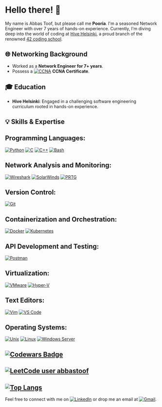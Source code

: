# Hello there! 👋

My name is Abbas Toof, but please call me **Pooria**. I'm a seasoned Network Engineer with over 7 years of hands-on experience. Currently, I'm diving deep into the world of coding at [Hive Helsinki](https://www.hive.fi/), a proud branch of the renowned [42 coding school](https://www.42.fr/).
## 🌐 Networking Background
- Worked as a **Network Engineer for 7+ years**.
- Possess a [![CCNA](https://img.shields.io/badge/-CCNA-5896AB?style=flat-square&logo=Cisco&logoColor=white)](https://www.credly.com/badges/18f3d14f-acb1-4f94-9e8a-a65e4fa2af17?source=linked_in_profile) **CCNA Certificate**.
## 🎓 Education
- **Hive Helsinki**: Engaged in a challenging software engineering curriculum rooted in hands-on experience.
## 💡 Skills & Expertise
<!DOCTYPE html>
<html lang="en">
<head>
  <meta charset="UTF-8">
  <meta name="viewport" content="width=device-width, initial-scale=1.0">
  <title>Programming and IT Tools</title>
</head>
<body>

<h2>Programming Languages:</h2>
<a href="https://www.python.org/" target="_blank"><img src="https://img.shields.io/badge/-Python-3776AB?style=flat-square&logo=Python&logoColor=white" alt="Python"></a>
<a href="https://www.iso.org/c.html" target="_blank"><img src="https://img.shields.io/badge/-C-A8B9CC?style=flat-square&logo=C&logoColor=white" alt="C"></a>
<a href="http://www.cplusplus.com/" target="_blank"><img src="https://img.shields.io/badge/-C++-00599C?style=flat-square&logo=C%2B%2B&logoColor=white" alt="C++"></a>
<a href="https://www.gnu.org/software/bash/" target="_blank"><img src="https://img.shields.io/badge/-Bash-4EAA25?style=flat-square&logo=GNU%20Bash&logoColor=white" alt="Bash"></a>

<h2>Network Analysis and Monitoring:</h2>
<a href="https://www.wireshark.org/" target="_blank"><img src="https://img.shields.io/badge/-Wireshark-green?style=flat-square&logo=Wireshark&logoColor=white" alt="Wireshark"></a>
<a href="https://www.solarwinds.com/" target="_blank"><img src="https://img.shields.io/badge/-SolarWinds-167C80?style=flat-square&logo=SolarWinds&logoColor=white" alt="SolarWinds"></a>
<a href="https://www.paessler.com/prtg" target="_blank"><img src="https://img.shields.io/badge/-PRTG-344D91?style=flat-square&logo=PRTG&logoColor=white" alt="PRTG"></a>

<h2>Version Control:</h2>
<a href="https://git-scm.com/" target="_blank"><img src="https://img.shields.io/badge/-Git-F05032?style=flat-square&logo=Git&logoColor=white" alt="Git"></a>

<h2>Containerization and Orchestration:</h2>
<a href="https://www.docker.com/" target="_blank"><img src="https://img.shields.io/badge/-Docker-2496ED?style=flat-square&logo=Docker&logoColor=white" alt="Docker"></a>
<a href="https://kubernetes.io/" target="_blank"><img src="https://img.shields.io/badge/-Kubernetes-326CE5?style=flat-square&logo=Kubernetes&logoColor=white" alt="Kubernetes"></a>

<h2>API Development and Testing:</h2>
<a href="https://www.postman.com/" target="_blank"><img src="https://img.shields.io/badge/-Postman-FF6C37?style=flat-square&logo=Postman&logoColor=white" alt="Postman"></a>

<h2>Virtualization:</h2>
<a href="https://www.vmware.com/" target="_blank"><img src="https://img.shields.io/badge/-VMware-607078?style=flat-square&logo=VMware&logoColor=white" alt="VMware"></a>
<a href="https://www.microsoft.com/en-us/cloud-platform/server-virtualization" target="_blank"><img src="https://img.shields.io/badge/-Hyper--V-0078D4?style=flat-square&logo=Hyper-V&logoColor=white" alt="Hyper-V"></a>

<h2>Text Editors:</h2>
<a href="https://www.vim.org/" target="_blank"><img src="https://img.shields.io/badge/-Vim-019733?style=flat-square&logo=Vim&logoColor=white" alt="Vim"></a>
<a href="https://code.visualstudio.com/" target="_blank"><img src="https://img.shields.io/badge/-VS%20Code-007ACC?style=flat-square&logo=Visual%20Studio%20Code&logoColor=white" alt="VS Code"></a>

<h2>Operating Systems:</h2>
<a href="https://www.unix.org/" target="_blank"><img src="https://img.shields.io/badge/-Unix-black?style=flat-square&logo=Unix&logoColor=white" alt="Unix"></a>
<a href="https://www.linux.org/" target="_blank"><img src="https://img.shields.io/badge/-Linux-FCC624?style=flat-square&logo=Linux&logoColor=black" alt="Linux"></a>
<a href="https://www.microsoft.com/en-us/cloud-platform/windows-server" target="_blank"><img src="https://img.shields.io/badge/-Windows%20Server-0078D6?style=flat-square&logo=Windows&logoColor=white" alt="Windows Server"></a>

</body>
</html>

[![Codewars Badge](https://www.codewars.com/users/abbastoof/badges/small)](https://www.codewars.com/users/abbastoof)
---
[![LeetCode user abbastoof](https://img.shields.io/badge/dynamic/json?style=flat-square&labelColor=black&color=%23ffa116&label=Solved&query=solvedOverTotal&url=https%3A%2F%2Fbadge.xyli.tech/%2Fapi%2Fusers%2Fabbastoof&logo=leetcode&logoColor=yellow)](https://leetcode.com/abbastoof/)
---
[![Top Langs](https://github-readme-stats.vercel.app/api/top-langs/?username=abbastoof)](https://github.com/anuraghazra/github-readme-stats)
---
Feel free to connect with me on [![LinkedIn](https://img.shields.io/badge/-LinkedIn-0077B5?style=flat-square&logo=LinkedIn&logoColor=white)](https://www.linkedin.com/in/abbastoof/) or drop me an email at [![Gmail](https://img.shields.io/badge/-Gmail-EA4335?style=flat-square&logo=Gmail&logoColor=white)](mailto:abbas.toof@gmail.com).

